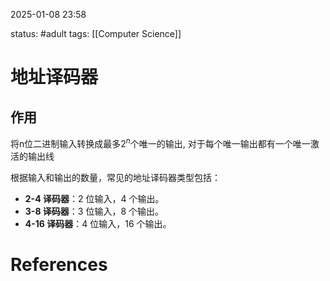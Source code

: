 2025-01-08    23:58

status: #adult 
tags: [[Computer Science]]


# 地址译码器

## 作用
将n位二进制输入转换成最多$2^n$个唯一的输出, 对于每个唯一输出都有一个唯一激活的输出线


根据输入和输出的数量，常见的地址译码器类型包括：

- **2-4 译码器**：2 位输入，4 个输出。
- **3-8 译码器**：3 位输入，8 个输出。
- **4-16 译码器**：4 位输入，16 个输出。


# References
